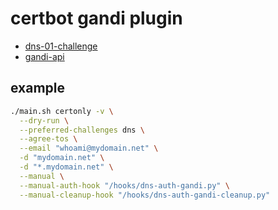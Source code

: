 # certbot gandi plugin

- [dns-01-challenge](https://letsencrypt.org/docs/challenge-types/#dns-01-challenge)
- [gandi-api](https://api.gandi.net/docs/)

## example

```sh
./main.sh certonly -v \
  --dry-run \
  --preferred-challenges dns \
  --agree-tos \
  --email "whoami@mydomain.net" \
  -d "mydomain.net" \
  -d "*.mydomain.net" \
  --manual \
  --manual-auth-hook "/hooks/dns-auth-gandi.py" \
  --manual-cleanup-hook "/hooks/dns-auth-gandi-cleanup.py"
```
